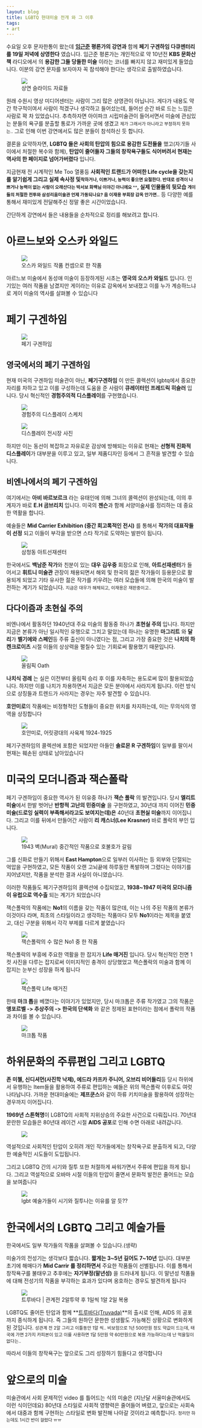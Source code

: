 ```yaml
---
layout: blog
title: LGBTQ 현대미술 전개 와 그 이후
tags: 
- art
---
```


수요일 오후 문자한통이 왔는데 **[임근준](chungwoo.egloos.com) 평론가의 강연과** 함께 **페기 구겐하임 다큐멘터리를 19일 저녁에 상영한다** 였습니다. 임근준 평론가는 개인적으로 약 10년전 **KBS 문화산책** 라디오에서 의 **용감한 그들 당돌한 미술** 이라는 코너를 빠지지 않고 재미있게 들었습니다. 이분의 강연 문자를 보자마자 꼭 참석해야 한다는 생각으로 출발하였습니다.

<figure class="align-center">
  <img src="{{site.baseurl}}/assets/post/suwon_lgbt_art-4.jpg">
  <figcaption>상연 슬라이드 자료들</figcaption>
</figure> 

원래 수원시 영상 미디어센터는 사람이 그리 많은 상영관이 아닙니다. 게다가 내용도 약간 학구적이여서 사람이 적겠구나 생각하고 들어섰는데, 들어선 순간 바로 드는 느낌은 사람로 꽉 차 있었습니다. 추측하자면 아이파크 시립미술관이 들어서면서 미술에 관심있는 분들의 욕구를 분출할 통로가 가까운 곳에 생겼고 <small>제가 그래서가 아니라고 부정하지 못하는..</small> 그로 인해 이번 강연에서도 많은 분들이 참석하신 듯 합니다.


결론을 요약하자면, **LGBTQ 들은 사회의 탄압의 힘으로 용감한 도전들을** 했고(자기들 사이에서 처절한 복수와 함께), **탄압이 줄어들자 그들의 창작욕구들도 식어버려서 현재는 역사의 한 페이지로 넘어가버렸다** 입니다.

지금현재 전 시계적인 Me Too 열풍등 **사회적인 트랜드가 어떠한 Life cycle을 갖는지를 알기쉽게 그리고 실제 속사정 및<small>착하거나, 이쁘거나, 능력이 좋으면 요절한다. 반대로 성격이 나쁘거나 능력이 없는 사람이 오래산다는 박서보 화백님 이야긴 아니에요 ^^</small>, 실제 인물들의 뒷모습 <small>게이들의 처절한 전투와 삼성리움미술관 언제 가동되나요? 음 이재용 부회장 감옥 안가면..</small>** 등 다양한 예를 통해서 재미있게 전달해주신 정말 좋은 시간이었습니다.

간단하게 강연에서 들은 내용들을 순차적으로 정리를 해보려고 합니다.


# 아르느보와 오스카 와일드

<figure class="align-center">
  <img src="{{site.baseurl}}/assets/post/suwon_lgbt_art-7.jpg">
  <figcaption>오스카 와일드 작품 컨셉으로 한 작품</figcaption>
</figure> 

아르느보 미술에서 동성애 미술이 등장하게된 시초는 **영국의 오스카 와일드** 입니다. 인기있는 여러 작품을 남겼지만 게이라는 이유로 감옥에서 보내졌고 이를 누가 계승하느냐로 게이 미술의 역사를 살펴볼 수 있습니다


# 페기 구겐하임 

<figure class="align-center">
  <img src="{{site.baseurl}}/assets/post/suwon_lgbt_art-0.jpg">
  <figcaption>페기 구겐하임</figcaption>
</figure> 

## 영국에서의 페기 구겐하임

현재 미국의 구겐하임 미술관이 아닌, **페기구겐하임** 이 만든 콜렉션이 lgbtq에서 중요한 자리를 차하고 있고 이를 구성하는데 도움을 준 사람이 **큐레이터인 프레드릭 히슬러** 입니다. 당시 혁신적인 **경험주의적 디스플레이**를 구현했습니다.

<figure class="align-center">
  <img src="{{site.baseurl}}/assets/post/suwon_lgbt_art-2.jpg">
  <figcaption>경험주의 디스플레이 스케치</figcaption>
</figure> 

<figure class="align-center">
  <img src="{{site.baseurl}}/assets/post/suwon_lgbt_art-1.jpg">
  <figcaption>디스플레이 전시장 사진</figcaption>
</figure> 

하지만 이는 동선이 복잡하고 자유로운 감상에 방해되는 이유로 현재는 **선형적 진화적 디스플레이**가 대부분을 이루고 있고, 일부 제품디자인 등에서 그 흔적을 발견할 수 있습니다.


## 비엔나에서의 페기 구겐하임

여기에서는 **아비 바르보르크** 라는 유태인에 의해 그녀의 콜렉션이 완성되는데, 이의 후계자가 바로 **E.H 곰브리치** 입니다. 미국의 **젠슨**과 함께 서양미술사를 정리하는 데 중요한 역활을 합니다.

예술들은 **Mid Carrier Exhibition (중간 회고록적인 전시)** 를 통해서 **작가의 대표작들이 선정** 되고 이들이 부각을 받으면 스타 작가로 도약하는 발판이 됩니다.

<figure class="align-center">
  <img src="{{site.baseurl}}/assets/post/Art-Sonje-Center.jpg">
  <figcaption>삼청동 아트선재센터</figcaption>
</figure> 

한국에서도 **백남준 작가**와 친분이 있는 **대우 김우중** 회장으로 인해, **아트선재센터**가 들어서고 **휘트니 미술관** 관장이 채용되면서 해외 및 한국의 젊은 작가들이 등용문으로 활용되게 되었고 기타 유사한 젊은 작가를 키우려는 여러 모습들에 의해 한국의 미술이 발전하는 계기가 되었습니다. <small>지금은 대우가 해체되고, 이재용은 재판중이고..</small>


## 다다이즘과 초현실 주의

비엔나에서 활동하던 1940년대 주요 미술의 활동중 하나가 **초현실 주의** 입니다. 하지만 지금은 본류가 아닌 일시적인 유행으로 그치고 말았는데 하나는 유명한 **마그리트** 와 **달리**가 **벨기에와 스페인**등 주류 출신이 아니였다는 점, 그리고 가장 중요한 것은 **나치의 하켄크로이츠** 시절 이들의 상상력을 펼칠수 있는 기회로써 활용했기 때문입니다. 

<figure class="align-center">
  <img src="{{site.baseurl}}/assets/post/olympic_oath.jpg">
  <figcaption>올림픽 Oath</figcaption>
</figure>

**나치식 경례** 는 실은 이전부터 올림픽 승리 후 이를 자축하는 용도로써 많이 활용되었습니다. 하지만 이를 나치가 차용하면서 지금은 모든 분야에서 사라지게 됩니다. 이런 방식으로 상징들과 트렌드가 사라지는 경우는 자주 발견할 수 있습니다.

**호안미로**의 작품에는 비정형적인 도형들이 중요한 위치를 차지하는데, 이는 무의식의 영역을 상징합니다

<figure class="align-center">
  <img src="{{site.baseurl}}/assets/post/Joan Miro 1924 Harlequin's Carnival.jpg">
  <figcaption>호안미로, 어릿광대의 사육제 1924-1925</figcaption>
</figure>


페기구겐하임의 콜렉션에 포함은 되었지만 아들인 **솔로몬 R 구겐하임**이 일부를 팔이서 현재는 훼손된 상태로 남아있습니다


# 미국의 모더니즘과 잭슨폴락

페기 구겐하임이 중요한 역사가 된 이유중 하나가 **잭슨 폴락** 의 발견입니다. 당시 **엘리트 미술**에서 한발 벗어난 **반항적 고난의 민중미술** 을 구현하였고, 30년대 까지 이어진 **민중미술(드로잉 실력이 부족해서라고도 보여지는데)은** 40년대 **초현실 미술**까지 이어집니다. 그리고 이를 뒤에서 만들어간 사람이 **리 캐스너(Lee Krasner)** 바로 폴락의 부인 입니다.

<figure class="align-center">
  <img src="{{site.baseurl}}/assets/post/Jackson Pollock_1943_Mural.jpg">
  <figcaption>1943 벽(Mural) 중간적인 작품으로 호불호가 갈림</figcaption>
</figure>

그를 신화로 만들기 위해서 **East Hampton**으로 일부러 이사하는 등 외부와 단절되는 억압을 구현하였고, 모든 작품이 오랜 고뇌끝에 하루동안 폭발하며 그렸다는 이야기를 지어냈지만, 작품을 분석한 결과 사실이 아니였습니다.

이러한 작품들도 페기구겐하임의 콜렉션에 수집되었고, **1938~1947 미국의 모더니즘이 유럽으로 역수출** 되는 계기가 되었습니다

잭슨폴락의 작품에는 **No1**의 이름을 갖는 작품이 많은데, 이는 나의 주된 작품의 본류가 이것이다 라며, 최초의 스타일이라고 생각하는 작품마다 모두 **No1**이라는 제목을 붙였고, 대신 구분을 위해서 각각 부제를 다르게 붙였습니다


<figure class="align-center">
  <img src="{{site.baseurl}}/assets/post/Jackson Pollock_1945_no1.jpg">
  <figcaption>잭슨폴락의 수 많은 No1 중 한 작품</figcaption>
</figure>

잭슨폴락의 부흥에 주요한 역활을 한 잡지가 **Life 매거진** 입니다. 당시 혁신적인 전면 1컷 사진을 다루는 잡지로써 이미지적인 충격이 상당했었고 잭슨폴락의 미술과 함께 이 잡지는 눈부신 성장을 하게 됩니다

<figure class="align-center">
  <img src="{{site.baseurl}}/assets/post/Jackson Pollock_1949_Life_magazine.jpg">
  <figcaption>잭슨폴락 Life 매거진</figcaption>
</figure>

한때 **마크 톱**을 베꼈다는 이야기가 있었지만, 당시 마크톱은 주류 작가였고 그의 작품은 **앵포르벨 -> 추상주의 -> 한국의 단색화** 와 같은 정제된 표현이라는 점에서 폴락의 작품과 차이를 볼 수 있습니다. 

<figure class="align-center">
  <img src="{{site.baseurl}}/assets/post/suwon_lgbt_art-3.jpg">
  <figcaption>마크톱 작품</figcaption>
</figure>


# 하위문화의 주류편입 그리고 LGBTQ

**존 미첼, 신디셔먼(사진학 낙제), 에드라 카프카 주니어, 오브리 비어들리**등 당시 하위에서 유행하는 Item들을 활용하여 주류로 편입하는 예들은 위의 잭슨폴락 이후로도 여럿 나타납니다. 가까운 현대미술에는 **제프쿤스**와 같이 하류 키치미술을 활용하여 성장하는 경우까지 이어집니다.

**1969년 스톤혁명**이 LGBTQ의 사회적 지위상승의 주요한 사건으로 다뤄집니다. 70년대 문란한 모습들은 80년대 레이건 시절 **AIDS 공포**로 인해 수면 아래로 내려갑니다. 

<figure class="align-center">
  <img src="{{site.baseurl}}/assets/post/suwon_lgbt_art-6.jpg">
  <figcaption></figcaption>
</figure>

역설적으로 사회적인 탄압이 오히려 개인 작가들에게는 창작욕구로 분출하게 되고, 다양한 예술적인 시도들이 도입됩니다.

그리고 LGBTQ 간의 시기와 질투 또한 처절하게 싸워가면서 주류에 편입을 하게 됩니다. 그리고 역설적으로 오바마 시절 이들의 탄압이 줄면서 문화적 발전은 줄어드는 모습을 보여줍니다 

<figure class="align-center">
  <img src="{{site.baseurl}}/assets/post/suwon_lgbt_art-5.jpg">
  <figcaption>lgbt 예술가들이 시기와 질투나는 이유를 알 듯??</figcaption>
</figure>


# 한국에서의 LGBTQ 그리고 예술가들

한국에서도 일부 작가들의 작품을 살펴볼 수 있습니다.(생략)

미술가의 전성기는 생각보다 짧습니다. **짧게는 3~5년 길어도 7~10년** 입니다. 대부분 초기에 해매다가  **Mid Carrir 를 정리하면서** 주요한 작품들이 선별됩니다. 이를 통해서 창작욕구를 불태우고 추후에는 **자기부정(말년성)** 을 드러내게 됩니다. 이 말년성 작품들에 대해 전성기의 작품을 부각하는 효과가 있다며 옹호하는 경우도 발견하게 됩니다

<figure class="align-center">
  <img src="{{site.baseurl}}/assets/post/Truvada.jpg">
  <figcaption>트루바다 | 관계전 2알투약 후 1일씩 1알 2일 복용</figcaption>
</figure>

LGBTQ도 줄어든 탄압과 함께 **[트루바다(Truvada)](http://www.econovill.com/news/articleView.html?idxno=324380)**의 출시로 인해, AIDS 의 공포까지 종식하게 됩니다. 즉 그들의 원하던 문한한 성생활도 가능해진 상황으로 변화하게 된 것입니다. <small>성관계 전 2알 그리고 이틀동안 1알 씩.. 비보험으로 1년 500만원 정도 약값이 드는데, 태국에 가면 2가지 카피본이 있고 이를 사용하면 1달 5만원 약 60만원으로 복용 가능하다는데 난 먹을일이 없다는.. </small>

따라서 이들의 창작욕구는 앞으로도 그리 성장하기 힘들다고 생각합니다


# 앞으로의 미술

미술관에서 사회 문제적인 video 를 틀어드는 식의 미술은 (지난달 서울미술관에서도 이런 식이던데요) 80년대 스타일로 사회적 영향력은 줄어들어 벼렸고, 앞으로는 사회속에서 대중과 함께 구현하는 스타일로 변화 발전해 나아갈 것이라고 예측합니다. <small>정리만 하는데도 1시간 반이 걸렸다 ㅠㅠ</small>